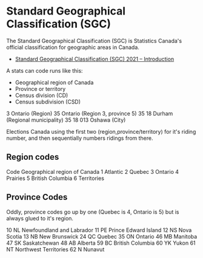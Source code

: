 # Standard Geographical Classification (SGC)

The Standard Geographical Classification (SGC) is Statistics Canada's official classification for geographic areas in Canada.

* [Standard Geographical Classification (SGC) 2021 – Introduction](https://www.statcan.gc.ca/en/subjects/standard/sgc/2021/introduction)

A stats can code runs like this:
- Geographical region of Canada
- Province or territory
- Census division (CD)
- Census subdivision (CSD)

3   Ontario (Region)
35  Ontario (Region 3, province 5)
35  18      Durham (Regional municipality)
35  18  013 Oshawa (City)

Elections Canada using the first two (region,province/territory) for it's riding number, and then sequentially numbers ridings from there.



## Region codes

Code 	Geographical region of Canada
1 	Atlantic
2 	Quebec
3 	Ontario
4 	Prairies
5 	British Columbia
6 	Territories


## Province Codes

Oddly, province codes go up by one (Quebec is 4, Ontario is 5) but is always glued to it's region.

10	NL  Newfoundland and Labrador
11	PE  Prince Edward Island
12	NS  Nova Scotia
13	NB  New Brunswick
24	QC  Quebec
35	ON  Ontario
46	MB  Manitoba
47	SK  Saskatchewan
48	AB  Alberta
59	BC  British Columbia
60	YK  Yukon
61	NT  Northwest Territories
62	N   Nunavut

